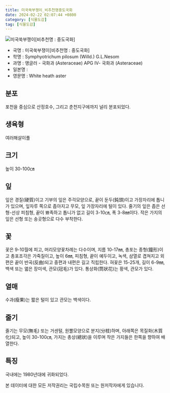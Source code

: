 ```yaml
---
title: 미국쑥부쟁이_비추천명중도국화
date: 2024-02-22 02:07:44 +0800
category: [식물도감]
tag: [식물도감]
---
```




![미국쑥부쟁이[비추천명 : 중도국화]](/fileUpload/plants/basic/Compositae/Aster/2480/1_th2.JPG)
- 국명 : 미국쑥부쟁이[비추천명 : 중도국화]
- 학명 : Symphyotrichum pilosum (Willd.) G.L.Nesom
- 과명 : 앵글러 - 국화과 (Asteraceae) APG Ⅳ- 국화과 (Asteraceae)
- 일본명 : 
- 영문명 : White heath aster


## 분포
포천을 중심으로 산정호수, 그리고 춘천지구에까지 널리 분포되었다.
## 생육형
여러해살이풀 
## 크기
높이 30-100㎝
## 잎
잎은 경질(硬質)이고 기부의 잎은 주걱모양으로, 끝이 둔두(鈍頭)이고 가장자리에 톱니가 있으며, 잎자루 쪽으로 좁아지고 무모, 잎 가장자리에 털이 있다. 줄기의 잎은 좁은 선형-선상 피침형, 끝이 뾰족하고 톱니가 없고 길이 3-10㎝, 폭 3-8㎜이다. 작은 가지의 잎은 선형 또는 송곳형으로 다수 부착한다.
## 꽃
꽃은 9-10월에 피고, 머리모양꽃차례는 다수이며, 지름 10-17㎜, 총포는 종형(鐘形)이고 총포조각은 가죽질이고, 높이 6㎜, 피침형, 끝이 예두이고, 녹색, 삼열로 겹쳐지고 외편은 끝이 반곡(反曲)되고 중편과 내편은 길고 직립한다. 혀꽃은 15-25개, 길이 6-9㎜, 백색 또는 엷은 장미색, 관모(冠毛)가 있다. 통상화(筒狀花)는 황색, 관모가 있다.
## 열매
수과(瘦果)는 짧은 털이 있고 관모는 백색이다.
## 줄기
줄기는 무모(無毛) 또는 거센털, 원뿔모양으로 분지(分枝)하며, 아래쪽은 목질화(木質化)되고, 높이 30-100㎝, 가지는 총상(總狀)을 이루며 작은 가지들은 한쪽을 향하여 배열한다.
## 특징
국내에는 1980년대에 귀화되었다.






본 데이터에 대한 모든 저작권리는 국립수목원 또는 원저작자에게 있습니다.
